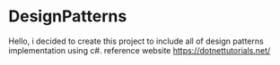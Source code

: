 # DesignPatterns
Hello, i decided to create this project to include all of design patterns implementation using c#.
reference website https://dotnettutorials.net/ 
